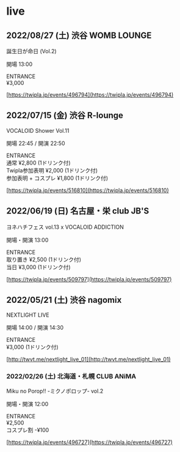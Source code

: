 # live

## 2022/08/27 (土) 渋谷 WOMB LOUNGE

誕生日が命日 (Vol.2)

開場 13:00

ENTRANCE  
¥3,000

[https://twipla.jp/events/496794](https://twipla.jp/events/496794)

## 2022/07/15 (金) 渋谷 R-lounge

VOCALOID Shower Vol.11

開場 22:45 / 開演 22:50  

ENTRANCE  
通常 ¥2,800 (1ドリンク付)  
Twipla参加表明 ¥2,000 (1ドリンク付)  
参加表明 + コスプレ ¥1,800 (1ドリンク付)

[https://twipla.jp/events/516810](https://twipla.jp/events/516810)

## 2022/06/19 (日) 名古屋・栄 club JB'S

ヨネハチフェス vol.13 x VOCALOID ADDICTION

開場・開演 13:00

ENTRANCE  
取り置き ¥2,500 (1ドリンク付)  
当日 ¥3,000 (1ドリンク付)

[https://twipla.jp/events/509797](https://twipla.jp/events/509797)

## 2022/05/21 (土) 渋谷 nagomix

NEXTLIGHT LIVE

開場 14:00 / 開演 14:30

ENTRANCE  
¥3,000 (1ドリンク付)

[http://twvt.me/nextlight_live_01](http://twvt.me/nextlight_live_01)

### 2022/02/26 (土) 北海道・札幌 CLUB ANiMA

Miku no Porop!! -ミクノポロップ- vol.2

開場・開演 12:00

ENTRANCE  
¥2,500  
コスプレ割 -¥100

[https://twipla.jp/events/496727](https://twipla.jp/events/496727)

